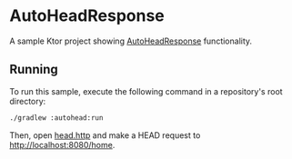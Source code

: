 # AutoHeadResponse

A sample Ktor project showing [AutoHeadResponse](https://ktor.io/docs/autoheadresponse.html) functionality.

## Running

To run this sample, execute the following command in a repository's root directory:

```bash
./gradlew :autohead:run
```
 
Then, open [head.http](head.http) and make a HEAD request to [http://localhost:8080/home](http://localhost:8080/home).
